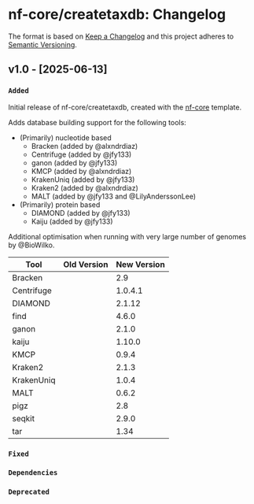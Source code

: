 # nf-core/createtaxdb: Changelog

The format is based on [Keep a Changelog](https://keepachangelog.com/en/1.0.0/)
and this project adheres to [Semantic Versioning](https://semver.org/spec/v2.0.0.html).

## v1.0 - [2025-06-13]

### `Added`

Initial release of nf-core/createtaxdb, created with the [nf-core](https://nf-co.re/) template.

Adds database building support for the following tools:

- (Primarily) nucleotide based
  - Bracken (added by @alxndrdiaz)
  - Centrifuge (added by @jfy133)
  - ganon (added by @jfy133)
  - KMCP (added by @alxndrdiaz)
  - KrakenUniq (added by @jfy133)
  - Kraken2 (added by @alxndrdiaz)
  - MALT (added by @jfy133 and @LilyAnderssonLee)
- (Primarily) protein based
  - DIAMOND (added by @jfy133)
  - Kaiju (added by @jfy133)

Additional optimisation when running with very large number of genomes by @BioWilko.

| Tool       | Old Version | New Version |
| ---------- | ----------- | ----------- |
| Bracken    |             | 2.9         |
| Centrifuge |             | 1.0.4.1     |
| DIAMOND    |             | 2.1.12      |
| find       |             | 4.6.0       |
| ganon      |             | 2.1.0       |
| kaiju      |             | 1.10.0      |
| KMCP       |             | 0.9.4       |
| Kraken2    |             | 2.1.3       |
| KrakenUniq |             | 1.0.4       |
| MALT       |             | 0.6.2       |
| pigz       |             | 2.8         |
| seqkit     |             | 2.9.0       |
| tar        |             | 1.34        |

### `Fixed`

### `Dependencies`

### `Deprecated`
